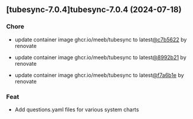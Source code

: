 

## [tubesync-7.0.4]tubesync-7.0.4 (2024-07-18)

### Chore



- update container image ghcr.io/meeb/tubesync to latest[@c7b5622](https://github.com/c7b5622) by renovate

- update container image ghcr.io/meeb/tubesync to latest[@8992b21](https://github.com/8992b21) by renovate

- update container image ghcr.io/meeb/tubesync to latest[@f7a6b1e](https://github.com/f7a6b1e) by renovate

### Feat



- Add questions.yaml files for various system charts